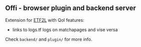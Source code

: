 ## Offi - browser plugin and backend server

Extension for [ETF2L](https://etf2l.org) with Qol features:
- links to logs.tf logs on matchapages and vise versa

Check `backend/` and `plugin/` for more info.

